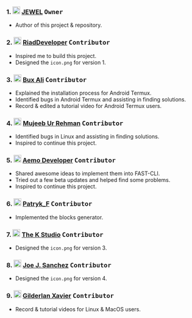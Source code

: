 ### 1. <img src="https://github.com/jewelshkjony.png" height="20" width="20"/> [JEWEL](https://github.com/jewelshkjony/) <kbd>Owner</kbd>
- Author of this project & repository.

### 2. <img src="https://github.com/RiadDeveloper.png" height="20" width="20"/> [RiadDeveloper](https://github.com/RiadDeveloper/) <kbd>Contributor</kbd>
- Inspired me to build this project.
- Designed the `icon.png` for version 1.

### 3. <img src="https://github.com/buxipro.png" height="20" width="20"/> [Bux Ali](https://github.com/buxipro/) <kbd>Contributor</kbd>
- Explained the installation process for Android Termux.
- Identified bugs in Android Termux and assisting in finding solutions.
- Record & edited a tutorial video for Android Termux users.

### 4. <img src="https://github.com/lilmujeeb.png" height="20" width="20"/> [Mujeeb Ur Rehman](https://github.com/lilmujeeb/) <kbd>Contributor</kbd>
- Identified bugs in Linux and assisting in finding solutions.
- Inspired to continue this project.

### 5. <img src="https://github.com/MahmoudHooda2019.png" height="20" width="20"/> [Aemo Developer](https://github.com/MahmoudHooda2019/) <kbd>Contributor</kbd>
- Shared awesome ideas to implement them into FAST-CLI.
- Tried out a few beta updates and helped find some problems.
- Inspired to continue this project.

### 6. <img src="https://github.com/patryk84a.png" height="20" width="20"/> [Patryk_F](https://github.com/patryk84a/) <kbd>Contributor</kbd>
- Implemented the blocks generator.

### 7. <img src="https://github.com/TheKStudio25.png" height="20" width="20"/> [The K Studio](https://github.com/TheKStudio25/) <kbd>Contributor</kbd>
- Designed the `icon.png` for version 3.

### 8. <img src="https://github.com/Joejsanz.png" height="20" width="20"/> [Joe J. Sanchez](https://github.com/Joejsanz/) <kbd>Contributor</kbd>
- Designed the `icon.png` for version 4.

### 9. <img src="https://github.com/GXDEVS.png" height="20" width="20"/> [Gilderlan Xavier](https://github.com/GXDEVS/) <kbd>Contributor</kbd>
- Record & tutorial videos for Linux & MacOS users.
